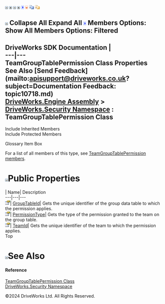 ![](dotnetimages/collapse.gif) ![](dotnetimages/expand.gif) ![](dotnetimages/collapse.gif) ![](dotnetimages/expand.gif) ![](dotnetimages/drpdown.gif) ![](dotnetimages/drpdown_orange.gif) ![](dotnetimages/copycode.gif) ![](dotnetimages/copycodeHighlight.gif)

![](dotnetimages/collapse.gif) Collapse All Expand All ![](dotnetimages/drpdown.gif) Members Options: Show All  Members Options: Filtered   
---  
DriveWorks SDK Documentation  |   
---|---  
TeamGroupTablePermission Class Properties   
See Also [Send Feedback](mailto:apisupport@driveworks.co.uk?subject=Documentation Feedback: topic10718.md)  
[DriveWorks.Engine Assembly](topic2156.md) > [DriveWorks.Security Namespace](topic10574.md) : TeamGroupTablePermission Class  
---  
  
Include Inherited Members    
Include Protected Members    


Glossary Item Box

For a list of all members of this type, see [TeamGroupTablePermission members](topic10719.md).

# ![](dotnetimages/collapse.gif)Public Properties

| Name| Description  
---|---|---  
![Public Property](dotnetimages/publicProperty.gif)| [GroupTableId](topic10726.md)| Gets the unique identifier of the group data table to which the permission applies.   
![Public Property](dotnetimages/publicProperty.gif)| [PermissionType](topic10727.md)| Gets the type of the permission granted to the team on the group table.   
![Public Property](dotnetimages/publicProperty.gif)| [TeamId](topic10728.md)| Gets the unique identifier of the team to which the permission applies.   
Top

# ![](dotnetimages/collapse.gif)See Also

#### Reference

[TeamGroupTablePermission Class](topic10718.md)   
[DriveWorks.Security Namespace](topic10574.md)

©2024 DriveWorks Ltd. All Rights Reserved.
